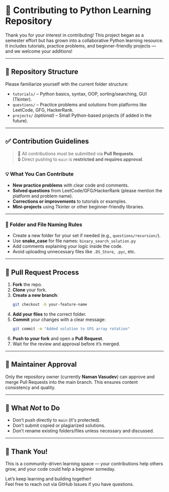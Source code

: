# 🤝 Contributing to Python Learning Repository

Thank you for your interest in contributing! This project began as a semester effort but has grown into a collaborative Python learning resource. It includes tutorials, practice problems, and beginner-friendly projects — and we welcome your additions!

---

## 📁 Repository Structure

Please familiarize yourself with the current folder structure:

- `tutorials/` – Python basics, syntax, OOP, sorting/searching, GUI (Tkinter).
- `questions/` – Practice problems and solutions from platforms like LeetCode, GFG, HackerRank.
- `projects/` *(optional)* – Small Python-based projects (if added in the future).

---

## ✅ Contribution Guidelines

> 🛑 All contributions must be submitted via **Pull Requests**.  
> 🔒 Direct pushing to `main` is **restricted and requires approval**.

### 💡 What You Can Contribute

- **New practice problems** with clear code and comments.
- **Solved questions** from LeetCode/GFG/HackerRank (please mention the platform and problem name).
- **Corrections or improvements** to tutorials or examples.
- **Mini-projects** using Tkinter or other beginner-friendly libraries.

---

### 📌 Folder and File Naming Rules

- Create a new folder for your set if needed (e.g., `questions/recursion/`).
- Use **snake_case** for file names: `binary_search_solution.py`
- Add comments explaining your logic inside the code.
- Avoid uploading unnecessary files like `.DS_Store`, `.pyc`, etc.

---

## 🧪 Pull Request Process

1. **Fork** the repo.
2. **Clone** your fork.
3. **Create a new branch**:  
   ```bash
   git checkout -b your-feature-name
   ```
4. **Add your files** to the correct folder.
5. **Commit** your changes with a clear message:
   ```bash
   git commit -m "Added solution to GFG array rotation"
   ```
6. **Push to your fork** and open a **Pull Request**.
7. Wait for the review and approval before it’s merged.

---

## 👤 Maintainer Approval

Only the repository owner (currently **Naman Vasudev**) can approve and merge Pull Requests into the main branch. This ensures content consistency and quality.

---

## 🚫 What *Not* to Do

- Don’t push directly to `main` (it's protected).
- Don’t submit copied or plagiarized solutions.
- Don’t rename existing folders/files unless necessary and discussed.

---

## 🙌 Thank You!

This is a community-driven learning space — your contributions help others grow, and your code could help a beginner someday.

Let’s keep learning and building together!  
Feel free to reach out via GitHub Issues if you have questions.
